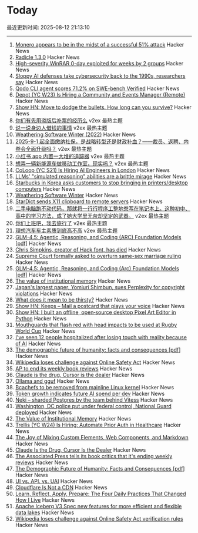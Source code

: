 # Today

最近更新时间: 2025-08-12 21:13:10

--- 
1. [Monero appears to be in the midst of a successful 51% attack](https://twitter.com/p3b7_/status/1955173413992984988) Hacker News
2. [Radicle 1.3.0](https://radicle.xyz/2025/08/12/radicle-1.3.0) Hacker News
3. [High-severity WinRAR 0-day exploited for weeks by 2 groups](https://arstechnica.com/security/2025/08/high-severity-winrar-0-day-exploited-for-weeks-by-2-groups/) Hacker News
4. [Sloppy AI defenses take cybersecurity back to the 1990s, researchers say](https://www.scworld.com/news/sloppy-ai-defenses-take-cybersecurity-back-to-the-1990s-researchers-say) Hacker News
5. [Qodo CLI agent scores 71.2% on SWE-bench Verified](https://www.qodo.ai/blog/qodo-command-swe-bench-verified/) Hacker News
6. [Depot (YC W23) Is Hiring a Community and Events Manager (Remote)](https://www.ycombinator.com/companies/depot/jobs/K1IFotJ-community-events-manager) Hacker News
7. [Show HN: Move to dodge the bullets. How long can you survive?](https://dodge.trickle.host) Hacker News
8. [你们有先用盗版后补票的经历么](https://www.v2ex.com/t/1151754) v2ex 最热主题
9. [说一说身边人借钱的事情](https://www.v2ex.com/t/1151752) v2ex 最热主题
10. [Weathering Software Winter (2022)](https://100r.co/site/weathering_software_winter.html) Hacker News
11. [2025-9-1 起全面缴纳社保，是战略转型还是财政补血？——裁员、返聘、内卷会全面升级吗？](https://www.v2ex.com/t/1151759) v2ex 最热主题
12. [小红书 app 内置一大堆的追踪器](https://www.v2ex.com/t/1151745) v2ex 最热主题
13. [想弄一辆新能源车做移动工作室，现实吗？](https://www.v2ex.com/t/1151742) v2ex 最热主题
14. [CoLoop (YC S21) Is Hiring AI Engineers in London](https://news.ycombinator.com/item?id=44873222) Hacker News
15. [LLMs' "simulated reasoning" abilities are a brittle mirage](https://arstechnica.com/ai/2025/08/researchers-find-llms-are-bad-at-logical-inference-good-at-fluent-nonsense/) Hacker News
16. [Starbucks in Korea asks customers to stop bringing in printers/desktop computers](https://fortune.com/2025/08/11/starbucks-south-korea-policy-desktop-computer-printer-ban-cagongjok/) Hacker News
17. [Weathering Software Winter](https://100r.co/site/weathering_software_winter.html) Hacker News
18. [StarDict sends X11 clipboard to remote servers](https://lwn.net/SubscriberLink/1032732/3334850da49689e1/) Hacker News
19. [二手电脑跑不动代码，那就将一行行程序工整地誊写在笔记本上。这种初中、高中的学习方法，成了她大学里无奈却坚定的武器。](https://www.v2ex.com/t/1151767) v2ex 最热主题
20. [你们上班吧，我去旅行了](https://www.v2ex.com/t/1151725) v2ex 最热主题
21. [理想汽车车主素质到底高不高](https://www.v2ex.com/t/1151724) v2ex 最热主题
22. [GLM-4.5: Agentic, Reasoning, and Coding (ARC) Foundation Models [pdf]](https://www.arxiv.org/pdf/2508.06471) Hacker News
23. [Chris Simpkins, creator of Hack font, has died](https://typo.social/@Hilary/114845913381245488) Hacker News
24. [Supreme Court formally asked to overturn same-sex marriage ruling](https://abcnews.go.com/Politics/supreme-court-formally-asked-overturn-landmark-same-sex/story?id=124465302) Hacker News
25. [GLM-4.5: Agentic, Reasoning, and Coding (Arc) Foundation Models [pdf]](https://www.arxiv.org/pdf/2508.06471) Hacker News
26. [The value of institutional memory](https://timharford.com/2025/05/the-value-of-institutional-memory/) Hacker News
27. [Japan's largest paper, Yomiuri Shimbun, sues Perplexity for copyright violations](https://www.niemanlab.org/2025/08/japans-largest-newspaper-yomiuri-shimbun-sues-perplexity-for-copyright-violations/) Hacker News
28. [What does it mean to be thirsty?](https://www.quantamagazine.org/what-does-it-mean-to-be-thirsty-20250811/) Hacker News
29. [Show HN: Keeps – Mail a postcard that plays your voice](https://www.sendkeeps.com/) Hacker News
30. [Show HN: I built an offline, open‑source desktop Pixel Art Editor in Python](https://github.com/danterolle/tilf) Hacker News
31. [Mouthguards that flash red with head impacts to be used at Rugby World Cup](https://www.rnz.co.nz/news/sport/569695/mouthguards-that-flash-red-with-head-impacts-to-be-used-at-rugby-world-cup) Hacker News
32. [I've seen 12 people hospitalized after losing touch with reality because of AI](https://twitter.com/KeithSakata/status/1954884361695719474) Hacker News
33. [The demographic future of humanity: facts and consequences [pdf]](https://www.sas.upenn.edu/~jesusfv/Slides_London.pdf) Hacker News
34. [Wikipedia loses challenge against Online Safety Act](https://www.bbc.com/news/articles/cjr11qqvvwlo) Hacker News
35. [AP to end its weekly book reviews](https://dankennedy.net/2025/08/08/the-associated-press-tells-its-book-critics-that-its-ending-weekly-reviews/) Hacker News
36. [Claude is the drug, Cursor is the dealer](https://middlelayer.substack.com/p/i-claude-is-the-drug-cursor-is-the) Hacker News
37. [Ollama and gguf](https://github.com/ollama/ollama/issues/11714) Hacker News
38. [Bcachefs to be removed from mainline Linux kernel](https://lore.kernel.org/lkml/22ib5scviwwa7bqeln22w2xm3dlywc4yuactrddhmsntixnghr@wjmmbpxjvipv/T/#u) Hacker News
39. [Token growth indicates future AI spend per dev](https://blog.kilocode.ai/p/future-ai-spend-100k-per-dev) Hacker News
40. [Neki – sharded Postgres by the team behind Vitess](https://planetscale.com/blog/announcing-neki) Hacker News
41. [Washington, DC police put under federal control, National Guard deployed](https://www.cnbc.com/2025/08/11/trump-washington-crime-fed-national-guard-homeless.html) Hacker News
42. [The Value of Institutional Memory](https://timharford.com/2025/05/the-value-of-institutional-memory/) Hacker News
43. [Trellis (YC W24) Is Hiring: Automate Prior Auth in Healthcare](https://www.ycombinator.com/companies/trellis/jobs/Cv3ZwXh-forward-deployed-engineers-all-levels-august-2025) Hacker News
44. [The Joy of Mixing Custom Elements, Web Components, and Markdown](https://deanebarker.net/tech/blog/custom-elements-markdown/) Hacker News
45. [Claude Is the Drug, Cursor Is the Dealer](https://middlelayer.substack.com/p/i-claude-is-the-drug-cursor-is-the) Hacker News
46. [The Associated Press tells its book critics that it's ending weekly reviews](https://dankennedy.net/2025/08/08/the-associated-press-tells-its-book-critics-that-its-ending-weekly-reviews/) Hacker News
47. [The Demographic Future of Humanity: Facts and Consequences [pdf]](https://www.sas.upenn.edu/~jesusfv/Slides_London.pdf) Hacker News
48. [UI vs. API. vs. UAI](https://www.joshbeckman.org/blog/practicing/ui-vs-api-vs-uai) Hacker News
49. [Cloudflare Is Not a CDN](https://magecdn.com/blog/2025/08/11/cloudflare-not-a-cdn/) Hacker News
50. [Learn, Reflect, Apply, Prepare: The Four Daily Practices That Changed How I Live](https://opuslabs.substack.com/p/learn-reflect-apply-prepare) Hacker News
51. [Apache Iceberg V3 Spec new features for more efficient and flexible data lakes](https://opensource.googleblog.com/2025/08/whats-new-in-iceberg-v3.html) Hacker News
52. [Wikipedia loses challenge against Online Safety Act verification rules](https://www.bbc.com/news/articles/cjr11qqvvwlo) Hacker News
